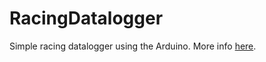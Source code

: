 # RacingDatalogger
Simple racing datalogger using the Arduino. More info <a href="http://nairbspace.com/portfolio/racing-datalogger/">here</a>.
